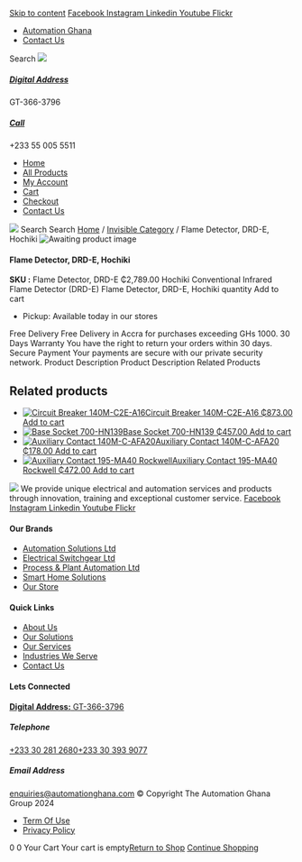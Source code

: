 [Skip to content](https://store.automationghana.com/product/flame-detector-drd-e-hochiki/#content)
[ Facebook ](https://www.facebook.com/automationgh/) [ Instagram ](https://www.instagram.com/automationgh/) [ Linkedin ](https://www.linkedin.com/company/the-automation-ghana-limited/) [ Youtube ](https://www.youtube.com/channel/UCurrRDUSm5oIW39VXjn1u0w) [ Flickr ](https://www.flickr.com/photos/181794037@N07/)
  * [ Automation Ghana ](https://automationghana.com)
  * [ Contact Us ](https://store.automationghana.com/contact/)


Search
[ ![](https://store.automationghana.com/wp-content/uploads/2024/04/Website-TAGG-Logo-BLUE.png) ](https://store.automationghana.com/)
[ ](https://maps.app.goo.gl/m4xeaagWCNbLk4jM6)
#####  [ Digital Address ](https://maps.app.goo.gl/m4xeaagWCNbLk4jM6)
GT-366-3796 
[ ](tel:+233550055511)
#####  [ Call ](tel:+233550055511)
+233 55 005 5511 
  * [Home](https://store.automationghana.com/)
  * [All Products](https://store.automationghana.com/shop/)
  * [My Account](https://store.automationghana.com/my-account/)
  * [Cart](https://store.automationghana.com/cart/)
  * [Checkout](https://store.automationghana.com/checkout/)
  * [Contact Us](https://store.automationghana.com/contact/)


[![](https://store.automationghana.com/wp-content/uploads/2024/04/AutomationGhana_logo_white.png)](https://store.automationghana.com)
Search
Search
[Home](https://store.automationghana.com) / [Invisible Category](https://store.automationghana.com/product-category/invisible-category/) / Flame Detector, DRD-E, Hochiki
![Awaiting product image](https://store.automationghana.com/wp-content/uploads/woocommerce-placeholder-600x600.png)
####  Flame Detector, DRD-E, Hochiki 
**SKU :** Flame Detector, DRD-E 
₵2,789.00
Hochiki Conventional Infrared Flame Detector (DRD-E)
Flame Detector, DRD-E, Hochiki quantity
Add to cart
  * Pickup: Available today in our stores


Free Delivery 
Free Delivery in Accra for purchases exceeding GHs 1000. 
30 Days Warranty 
You have the right to return your orders within 30 days. 
Secure Payment 
Your payments are secure with our private security network. 
Product Description
Product Description
Related Products 
## Related products
  * [![Circuit Breaker 140M-C2E-A16](https://store.automationghana.com/wp-content/uploads/2020/12/140M-C2E-A16-300x300.jpg)Circuit Breaker 140M-C2E-A16 ₵873.00 ](https://store.automationghana.com/product/circuit-breaker-140m-c2e-a16/)
[Add to cart](https://store.automationghana.com/product/flame-detector-drd-e-hochiki/?add-to-cart=2979)
  * [![Base Socket 700-HN139](https://store.automationghana.com/wp-content/uploads/2020/12/700-HN139.jpg)Base Socket 700-HN139 ₵457.00 ](https://store.automationghana.com/product/base-socket-700-hn139/)
[Add to cart](https://store.automationghana.com/product/flame-detector-drd-e-hochiki/?add-to-cart=2971)
  * [![Auxiliary Contact 140M-C-AFA20](https://store.automationghana.com/wp-content/uploads/2020/12/140M-C-AFA20-300x300.jpg)Auxiliary Contact 140M-C-AFA20 ₵178.00 ](https://store.automationghana.com/product/auxiliary-contact-140m-c-afa20/)
[Add to cart](https://store.automationghana.com/product/flame-detector-drd-e-hochiki/?add-to-cart=2961)
  * [![Auxiliary Contact 195-MA40 Rockwell](https://store.automationghana.com/wp-content/uploads/2020/11/195-MA40.jpg)Auxiliary Contact 195-MA40 Rockwell ₵472.00 ](https://store.automationghana.com/product/auxiliary-contact-195-ma40/)
[Add to cart](https://store.automationghana.com/product/flame-detector-drd-e-hochiki/?add-to-cart=2944)


![](https://store.automationghana.com/wp-content/uploads/2024/04/AutomationGhana_logo_white.png)
We provide unique electrical and automation services and products through innovation, training and exceptional customer service.
[ Facebook ](https://www.facebook.com/automationgh/) [ Instagram ](https://www.instagram.com/automationgh/) [ Linkedin ](https://www.linkedin.com/company/the-automation-ghana-limited/) [ Youtube ](https://www.youtube.com/channel/UCurrRDUSm5oIW39VXjn1u0w) [ Flickr ](https://www.flickr.com/photos/181794037@N07/)
#### Our Brands
  * [ Automation Solutions Ltd ](https://store.automationghana.com/product/flame-detector-drd-e-hochiki/)
  * [ Electrical Switchgear Ltd ](https://store.automationghana.com/product/flame-detector-drd-e-hochiki/)
  * [ Process & Plant Automation Ltd ](https://store.automationghana.com/product/flame-detector-drd-e-hochiki/)
  * [ Smart Home Solutions ](https://store.automationghana.com/product/flame-detector-drd-e-hochiki/)
  * [ Our Store ](https://store.automationghana.com/product/flame-detector-drd-e-hochiki/)


#### Quick Links
  * [ About Us ](https://store.automationghana.com/product/flame-detector-drd-e-hochiki/)
  * [ Our Solutions ](https://store.automationghana.com/product/flame-detector-drd-e-hochiki/)
  * [ Our Services ](https://store.automationghana.com/product/flame-detector-drd-e-hochiki/)
  * [ Industries We Serve ](https://store.automationghana.com/product/flame-detector-drd-e-hochiki/)
  * [ Contact Us ](https://store.automationghana.com/product/flame-detector-drd-e-hochiki/)


#### Lets Connected
[**Digital Address:** GT-366-3796](https://maps.app.goo.gl/m4xeaagWCNbLk4jM6)
#####  Telephone 
[ +233 30 281 2680](tel:+233302812680)[+233 30 393 9077](https://store.automationghana.com/product/flame-detector-drd-e-hochiki/+233303939077)
#####  Email Address 
enquiries@automationghana.com 
© Copyright The Automation Ghana Group 2024
  * [ Term Of Use ](https://store.automationghana.com/product/flame-detector-drd-e-hochiki/)
  * [ Privacy Policy ](https://store.automationghana.com/product/flame-detector-drd-e-hochiki/)


0
0
Your Cart
Your cart is empty[Return to Shop](https://store.automationghana.com/shop/)
[Continue Shopping](https://store.automationghana.com/product/flame-detector-drd-e-hochiki/)
